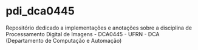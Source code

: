 # pdi_dca0445
Repositório dedicado a implementações e anotações sobre a disciplina de Processamento Digital de Imagens - DCA0445 - UFRN - DCA (Departamento de Computação e Automação)
